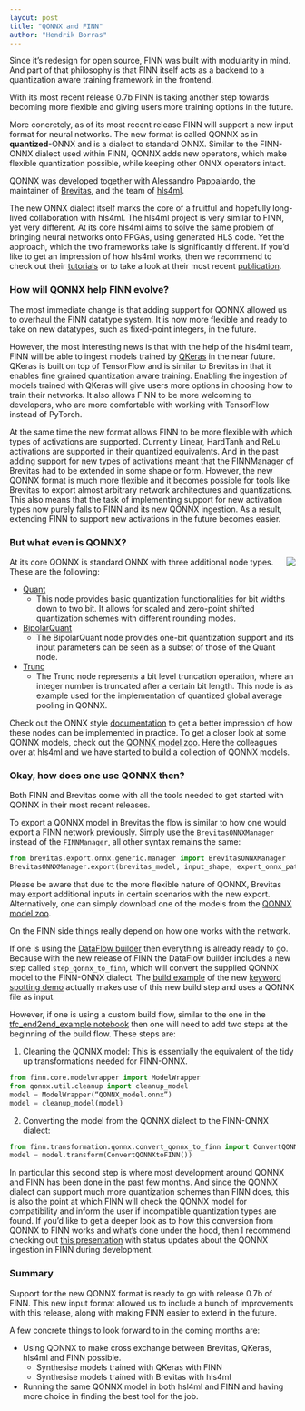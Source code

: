 ```yaml
---
layout: post
title: "QONNX and FINN"
author: "Hendrik Borras"
---
```

Since it’s redesign for open source, FINN was built with modularity in mind. And part of that philosophy is that FINN
itself acts as a backend to a quantization aware training framework in the frontend.

With its most recent release 0.7b FINN is taking another step towards becoming more flexible and giving users more
training options in the future.

More concretely, as of its most recent release FINN will support a new input format for neural networks.
The new format is called QONNX as in **quantized**-ONNX and is a dialect to standard ONNX. Similar to the FINN-ONNX dialect used within FINN,
QONNX adds new operators, which make flexible quantization possible, while keeping other ONNX operators intact.

QONNX was developed together with Alessandro Pappalardo, the maintainer of [Brevitas](https://github.com/Xilinx/brevitas/),
and the team of [hls4ml](https://fastmachinelearning.org/hls4ml/).

The new ONNX dialect itself marks the core of a fruitful and hopefully long-lived collaboration with hls4ml.
The hls4ml project is very similar to FINN, yet very different. At its core hls4ml aims to solve the same problem
of bringing neural networks onto FPGAs, using generated HLS code. Yet the approach, which the two frameworks take is significantly different.
If you’d like to get an impression of how hls4ml works, then we recommend to check out their
[tutorials]( https://github.com/fastmachinelearning/hls4ml-tutorial) or to take a look at their most recent [publication]( https://arxiv.org/abs/2101.05108).

### How will QONNX help FINN evolve?
The most immediate change is that adding support for QONNX allowed us to overhaul the FINN datatype system.
It is now more flexible and ready to take on new datatypes, such as fixed-point integers, in the future.

However, the most interesting news is that with the help of the hls4ml team, FINN will be able to ingest models trained
by [QKeras](https://github.com/google/qkeras) in the near future. QKeras is built on top of TensorFlow
and is similar to Brevitas in that it enables fine grained quantization aware training.
Enabling the ingestion of models trained with QKeras will give users more options in choosing how to train their networks.
It also allows FINN to be more welcoming to developers, who are more comfortable with working with TensorFlow instead of PyTorch.

At the same time the new format allows FINN to be more flexible with which types of activations are supported.
Currently Linear, HardTanh and ReLu activations are supported in their quantized equivalents.
And in the past adding support for new types of activations meant that the FINNManager of Brevitas had to be extended in some shape or form.
However, the new QONNX format is much more flexible and it becomes possible for tools like Brevitas to export
almost arbitrary network architectures and quantizations. This also means that the task of implementing support for
new activation types now purely falls to FINN and its new QONNX ingestion. As a result, extending FINN to support new activations in the future becomes easier.

### But what even is QONNX?

<a href="https://netron.app/?url=https://raw.githubusercontent.com/fastmachinelearning/QONNX_model_zoo/main/models/MNIST/Brevitas_FINN_TFC/TFC/TFC_1W2A.onnx" target="_blank">
<img src="https://xilinx.github.io/finn/img/TFC_1W2A.onnx.png" align="right"/>
</a>

At its core QONNX is standard ONNX with three additional node types. These are the following:
* [Quant]( https://github.com/Xilinx/finn-base/blob/dev/docs/QONNX/quant_op.md)
  * This node provides basic quantization functionalities for bit widths down to two bit. It allows for scaled and zero-point shifted quantization schemes with different rounding modes.
* [BipolarQuant]( https://github.com/Xilinx/finn-base/blob/dev/docs/QONNX/bipolar_quant_op.md)
  * The BipolarQuant node provides one-bit quantization support and its input parameters can be seen as a subset of those of the Quant node.
* [Trunc]( https://github.com/Xilinx/finn-base/blob/dev/docs/QONNX/trunc_op.md)
  * The Trunc node represents a bit level truncation operation, where an integer number is truncated after a certain bit length. This node is as example used for the implementation of quantized global average pooling in QONNX.

Check out the ONNX style [documentation]( https://github.com/Xilinx/finn-base/tree/dev/docs/QONNX) to get a better impression of how these nodes can be implemented in practice.
To get a closer look at some QONNX models, check out the [QONNX model zoo]( https://github.com/fastmachinelearning/QONNX_model_zoo).
Here the colleagues over at hls4ml and we have started to build a collection of QONNX models.

### Okay, how does one use QONNX then?
Both FINN and Brevitas come with all the tools needed to get started with QONNX in their most recent releases.

To export a QONNX model in Brevitas the flow is similar to how one would export a FINN network previously.
Simply use the `BrevitasONNXManager` instead of the `FINNManager`, all other syntax remains the same:
```python
from brevitas.export.onnx.generic.manager import BrevitasONNXManager
BrevitasONNXManager.export(brevitas_model, input_shape, export_onnx_path)
```
Please be aware that due to the more flexible nature of QONNX, Brevitas may export additional inputs in certain scenarios with the new export.
Alternatively, one can simply download one of the models from the [QONNX model zoo]( https://github.com/fastmachinelearning/QONNX_model_zoo).

On the FINN side things really depend on how one works with the network.

If one is using the [DataFlow builder]( https://finn.readthedocs.io/en/latest/source_code/finn.builder.html)
then everything is already ready to go. Because with the new release of FINN the DataFlow builder includes
a new step called `step_qonnx_to_finn`, which will convert the supplied QONNX model to the FINN-ONNX dialect.
The [build example]( https://github.com/Xilinx/finn-examples/tree/dev/build/kws) of the new [keyword spotting demo]( https://github.com/Xilinx/finn-examples/blob/dev/finn_examples/notebooks/4_keyword_spotting.ipynb)
actually makes use of this new build step and uses a QONNX file as input.

However, if one is using a custom build flow, similar to the one in the [tfc_end2end_example notebook]( https://github.com/Xilinx/finn/blob/dev/notebooks/end2end_example/bnn-pynq/tfc_end2end_example.ipynb)
then one will need to add two steps at the beginning of the build flow. These steps are:
1. Cleaning the QONNX model: This is essentially the equivalent of the tidy up transformations needed for FINN-ONNX.
```python
from finn.core.modelwrapper import ModelWrapper
from qonnx.util.cleanup import cleanup_model
model = ModelWrapper(“QONNX_model.onnx”)
model = cleanup_model(model)
```
2. Converting the model from the QONNX dialect to the FINN-ONNX dialect:
```python
from finn.transformation.qonnx.convert_qonnx_to_finn import ConvertQONNXtoFINN
model = model.transform(ConvertQONNXtoFINN())
```

In particular this second step is where most development around QONNX and FINN has been done in the past few months.
And since the QONNX dialect can support much more quantization schemes than FINN does,
this is also the point at which FINN will check the QONNX model for compatibility and inform the user if incompatible quantization types are found.
If you’d like to get a deeper look as to how this conversion from QONNX to FINN works and what’s done under the hood,
then I recommend checking out [this presentation](https://docs.google.com/presentation/d/1rBn9PHth5bRZOHqhTDq7A8v_VKJMMyz_XPjWMBFNgjQ/edit?usp=sharing)
with status updates about the QONNX ingestion in FINN during development.

### Summary
Support for the new QONNX format is ready to go with release 0.7b of FINN.
This new input format allowed us to include a bunch of improvements with this release, along with making FINN easier to extend in the future.

A few concrete things to look forward to in the coming months are:
* Using QONNX to make cross exchange between Brevitas, QKeras, hls4ml and FINN possible.
  * Synthesise models trained with QKeras with FINN
  * Synthesise models trained with Brevitas with hls4ml
* Running the same QONNX model in both hsl4ml and FINN and having more choice in finding the best tool for the job.

